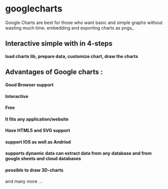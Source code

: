 # googlecharts
Google Charts are best for those who want basic and simple graphs without wasting much time.  embedding and exporting charts as pngs,. ​
## Interactive simple with in 4-steps
#### load charts lib, prepare data, customize chart, draw the charts
## Advantages of Google charts : 
#### Good Browser support
#### Interactive
#### Free
#### It fits any application/website
#### Have HTML5 and SVG support
#### support IOS as well as Andriod
#### supports dynamic data  can extract data from any database and from google sheets and cloud databases
#### possible to draw 3D-charts
and many more ...
